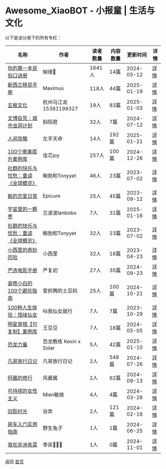 # Awesome_XiaoBOT - 小报童 | 生活与文化

以下是该分类下的所有专栏：

| 名称 | 作者 | 读者数量 | 内容数量 | 更新时间 | 详情 |
|------|------|----------|----------|----------|------|
| [你的第一本民俗口诀册](https://xiaobot.net/p/xuanmenyouli?refer=0b133df9-27dc-423b-8101-639049001c13) | 映熳💓 | 1641人 | 14篇 |  2024-05-12 | [详情](data/xuanmenyouli.md) |
| [新西兰移民手册](https://xiaobot.net/p/NZmax77?refer=0b133df9-27dc-423b-8101-639049001c13) | Maximus | 118人 | 44篇 |  2025-01-19 | [详情](data/NZmax77.md) |
| [玄极文化](https://xiaobot.net/p/xuanjiwenhua?refer=0b133df9-27dc-423b-8101-639049001c13) | 杭州马江龙15381199327 | 19人 | 83篇 |  2025-01-03 | [详情](data/xuanjiwenhua.md) |
| [文博旮旯｜城市虫洞计划](https://xiaobot.net/p/wbgl01?refer=0b133df9-27dc-423b-8101-639049001c13) | 斜阳君 | 32人 | 7篇 |  2024-07-12 | [详情](data/wbgl01.md) |
| [人间攻略](https://xiaobot.net/p/astroweek?refer=0b133df9-27dc-423b-8101-639049001c13) | 左手天命 | 14人 | 192篇 |  2025-01-21 | [详情](data/astroweek.md) |
| [100个审美提升案例库](https://xiaobot.net/p/icecreamyql?refer=0b133df9-27dc-423b-8101-639049001c13) | 佳芯joy | 257人 | 100篇 |  2024-12-26 | [详情](data/icecreamyql.md) |
| [社群的快乐与忧愁：重读《全球概览》](https://xiaobot.net/p/backtowec2022?refer=0b133df9-27dc-423b-8101-639049001c13) | 鲍勃和Tonyyet | 46人 | 23篇 |  2023-07-02 | [详情](data/backtowec2022.md) |
| [骰的恋爱日常](https://xiaobot.net/p/lovedice?refer=0b133df9-27dc-423b-8101-639049001c13) | Epicure | 25人 | 45篇 |  2023-09-12 | [详情](data/lovedice.md) |
| [宇宙里的一颗枣](https://xiaobot.net/p/floatingjujube?refer=0b133df9-27dc-423b-8101-639049001c13) | 兰波波lanbobo | 7人 | 31篇 |  2025-01-16 | [详情](data/floatingjujube.md) |
| [社群的快乐与忧愁：重读《全球概览》](https://xiaobot.net/p/backtowec2022l?refer=0b133df9-27dc-423b-8101-639049001c13) | 鲍勃和Tonyyet | 32人 | 23篇 |  2023-07-02 | [详情](data/backtowec2022l.md) |
| [小西里的奇妙历险](https://xiaobot.net/p/Talk?refer=0b133df9-27dc-423b-8101-639049001c13) | 小西里 | 32人 | 18篇 |  2023-04-23 | [详情](data/Talk.md) |
| [严选电影手册](https://xiaobot.net/p/Zuosiyouxiang?refer=0b133df9-27dc-423b-8101-639049001c13) | 严复初 | 27人 | 35篇 |  2024-09-23 | [详情](data/Zuosiyouxiang.md) |
| [装修小白的100个避坑指南](https://xiaobot.net/p/zhuangxiubikeng?refer=0b133df9-27dc-423b-8101-639049001c13) | 爱折腾的土豆妈 | 25人 | 100篇 |  2024-10-21 | [详情](data/zhuangxiubikeng.md) |
| [100种人生体验｜怪味仙女](https://xiaobot.net/p/free1234?refer=0b133df9-27dc-423b-8101-639049001c13) | 叫我仙女就行 | 7人 | 7篇 |  2023-10-29 | [详情](data/free1234.md) |
| [明星穿搭【可复制】案例库](https://xiaobot.net/p/doelookcase1?refer=0b133df9-27dc-423b-8101-639049001c13) | 王豆豆 | 7人 | 18篇 |  2024-05-05 | [详情](data/doelookcase1.md) |
| [恐龙力量](https://xiaobot.net/p/NewbeingPower?refer=0b133df9-27dc-423b-8101-639049001c13) | 恐龙教练 Kexin x Solar | 5人 | 42篇 |  2025-01-10 | [详情](data/NewbeingPower.md) |
| [凡哥旅行日记](https://xiaobot.net/p/fange?refer=0b133df9-27dc-423b-8101-639049001c13) | 凡哥旅行日记 | 2人 | 548篇 |  2024-07-26 | [详情](data/fange.md) |
| [阿酱的修行](https://xiaobot.net/p/iceshadow1988?refer=0b133df9-27dc-423b-8101-639049001c13) | 风酱酱 | 2人 | 62篇 |  2024-09-13 | [详情](data/iceshadow1988.md) |
| [可持续的女性主义](https://xiaobot.net/p/zhouxuan2?refer=0b133df9-27dc-423b-8101-639049001c13) | Mien敏桉 | 4人 | 4篇 |  2024-03-28 | [详情](data/zhouxuan2.md) |
| [旧影时光](https://xiaobot.net/p/oldcool?refer=0b133df9-27dc-423b-8101-639049001c13) | 谷奔 | 2人 | 121篇 |  2024-02-16 | [详情](data/oldcool.md) |
| [房车入门实用指南](https://xiaobot.net/p/RV2024?refer=0b133df9-27dc-423b-8101-639049001c13) | 野生兔子 | 1人 | 1篇 |  2024-06-25 | [详情](data/RV2024.md) |
| [我在非洲卖菜](https://xiaobot.net/p/africa?refer=0b133df9-27dc-423b-8101-639049001c13) | 李奕👩🏻‍🌾 | 1人 | 0篇 |  2024-11-01 | [详情](data/africa.md) |


返回 [首页](../README.md)
